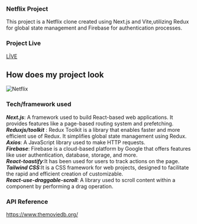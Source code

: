 
### Netflix Project 
This project is a Netflix clone created using Next.js and Vite,utilizing Redux for global state management and Firebase for authentication processes.

### Project Live
[LİVE](https://netflix-nextjs-zlhshn.vercel.app/)

## How does my project look
![Netflix](./netflix.gif)

### Tech/framework used

***Next.js***: A framework used to build React-based web applications. It provides features like a page-based routing system and prefetching.<br>
***Reduxjs/toolkit*** : Redux Toolkit is a library that enables faster and more efficient use of Redux. It simplifies global state management using Redux.  <br>
***Axios***: A JavaScript library used to make HTTP requests.<br>
***Firebase***: Firebase is a cloud-based platform by Google that offers features like user authentication, database, storage, and more.<br>
***React-toastify***:It has been used for users to track actions on the page.<br>
***Tailwind CSS***:It is a CSS framework for web projects, designed to facilitate the rapid and efficient creation of customizable.<br>
***React-use-draggable-scroll***: A library used to scroll content within a component by performing a drag operation.<br>


### API Reference
https://www.themoviedb.org/
